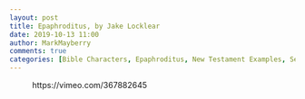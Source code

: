 ```yaml
---
layout: post
title: Epaphroditus, by Jake Locklear
date: 2019-10-13 11:00
author: MarkMayberry
comments: true
categories: [Bible Characters, Epaphroditus, New Testament Examples, Sermon]
---
```

<!-- wp:core-embed/vimeo {"url":"https://vimeo.com/367882645","type":"video","providerNameSlug":"vimeo","className":"wp-embed-aspect-4-3 wp-has-aspect-ratio"} -->
<figure class="wp-block-embed-vimeo wp-block-embed is-type-video is-provider-vimeo wp-embed-aspect-4-3 wp-has-aspect-ratio"><div class="wp-block-embed__wrapper">
https://vimeo.com/367882645
</div></figure>
<!-- /wp:core-embed/vimeo -->
